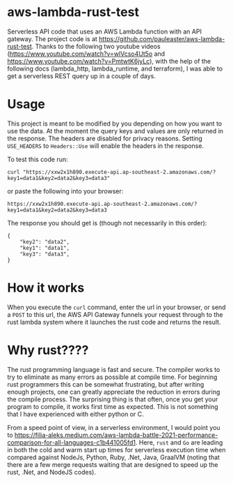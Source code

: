 # aws-lambda-rust-test

Serverless API code that uses an AWS Lambda function with an API gateway. The project code is at https://github.com/pauleaster/aws-lambda-rust-test. Thanks to the following two youtube videos (https://www.youtube.com/watch?v=wlVcso4Ut5o and  https://www.youtube.com/watch?v=PmtwtK6jyLc), with the help of the following docs (lambda_http, lambda_runtime, and terraform), I was able to get a serverless REST query up in a couple of days.

# Usage
This project is meant to be modified by you depending on how you want to use the data. At the moment the query keys and values are only returned in the response. The headers are disabled for privacy reasons. Setting `USE_HEADERS` to `Headers::Use` will enable the headers in the response. 

To test this code run:
```
curl "https://xxw2x1h890.execute-api.ap-southeast-2.amazonaws.com/?key1=data1&key2=data2&key3=data3"
```
or paste the following into your browser:
```
https://xxw2x1h890.execute-api.ap-southeast-2.amazonaws.com/?key1=data1&key2=data2&key3=data3
```

The response you should get is (though not necessarily in this order):
```
{
    "key2": "data2",
    "key1": "data1",
    "key3": "data3",
}
```
# How it works
When you execute the `curl` command, enter the url in your browser, or send a `POST` to this url, the AWS API Gateway funnels your request through to the rust lambda system where it launches the rust code and returns the result. 

# Why rust????
The rust programming language is fast and secure. The compiler works to try to eliminate as many errors as possible at compile time. For beginning rust programmers this can be somewhat frustrating, but after writing enough projects, one can greatly appreciate the reduction in errors during the compile process. The surprising thing is that often, once you get your program to compile, it works first time as expected. This is not something that I have experienced with either python or C. 

From a speed point of view, in a serverless environment, I would point you to https://filia-aleks.medium.com/aws-lambda-battle-2021-performance-comparison-for-all-languages-c1b441005fd1. Here, `rust` and `Go` are leading in both the cold and warm start up times for serverless execution time when compared against NodeJs, Python, Ruby, .Net, Java, GraalVM (noting that there are a few merge requests waiting that are designed to speed up the rust, .Net, and NodeJS codes).